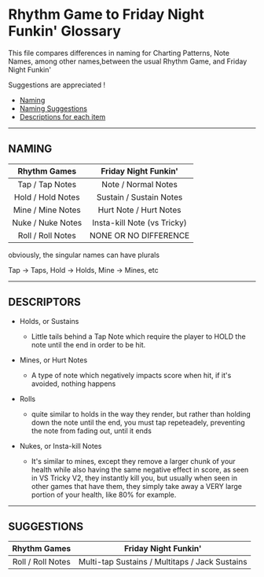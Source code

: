 # Rhythm Game to Friday Night Funkin' Glossary

This file compares differences in naming for Charting Patterns, Note Names, among other names,between the usual Rhythm Game, and Friday Night Funkin'

Suggestions are appreciated !

- [Naming](#naming)
- [Naming Suggestions](#suggestions)
- [Descriptions for each item](#descriptors)

---

## NAMING

|     Rhythm Games     |   Friday Night Funkin'      |
| :------------------: | :-------------------------: |
| Tap  / Tap Notes     | Note      / Normal Notes    |
| Hold / Hold Notes    | Sustain   / Sustain Notes   |
| Mine / Mine Notes    | Hurt Note / Hurt Notes      |
| Nuke / Nuke Notes    | Insta-kill Note (vs Tricky) |
| Roll / Roll Notes    | NONE OR NO DIFFERENCE       |

obviously, the singular names can have plurals

Tap -> Taps, Hold -> Holds, Mine -> Mines, etc

---

## DESCRIPTORS

- Holds, or Sustains
  - Little tails behind a Tap Note which require the player to HOLD the note until the end in order to be hit.

- Mines, or Hurt Notes
  - A type of note which negatively impacts score when hit, if it's avoided, nothing happens

- Rolls
  - quite similar to holds in the way they render, but rather than holding down the note until the end, you must tap repeteadely, preventing the note from fading out, until it ends

- Nukes, or Insta-kill Notes
  - It's similar to mines, except they remove a larger chunk of your health while also having the same negative effect in score, as seen in VS Tricky V2, they instantly kill you, but usually when seen in other games that have them, they simply take away a VERY large portion of your health, like 80% for example.

---

## SUGGESTIONS

|    Rhythm Games      |             Friday Night Funkin'               |
| :------------------: | :--------------------------------------------: |
| Roll / Roll Notes    | Multi-tap Sustains / Multitaps / Jack Sustains |
